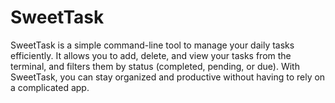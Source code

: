 # SweetTask
SweetTask is a simple command-line tool to manage your daily tasks efficiently. It allows you to add, delete, and view your tasks from the terminal, and filters them by status (completed, pending, or due). With SweetTask, you can stay organized and productive without having to rely on a complicated app.
